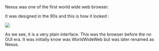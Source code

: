 
Nexus was one of the first world wide web browser. 

It was designed in the 90s and this is how it looked :

<img src="http://digital-archaeology.org/wp-content/uploads/2014/03/NexusDemo_023.png"></img>


As we see, it is a very plain interface. This was the browser before the no GUI era. It was initially know was WorldWideWeb but was later renamed as Nexus. 


